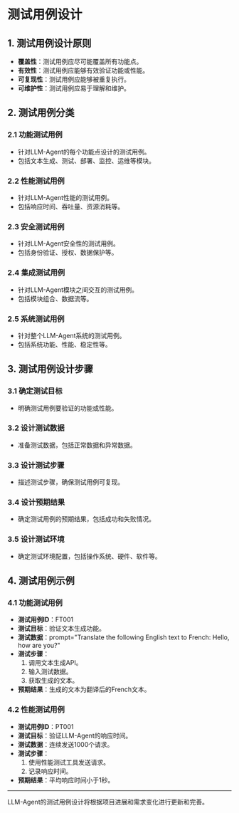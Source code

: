 # 测试用例设计

## 1. 测试用例设计原则

- **覆盖性**：测试用例应尽可能覆盖所有功能点。
- **有效性**：测试用例应能够有效验证功能或性能。
- **可复现性**：测试用例应能够被重复执行。
- **可维护性**：测试用例应易于理解和维护。

## 2. 测试用例分类

### 2.1 功能测试用例

- 针对LLM-Agent的每个功能点设计的测试用例。
- 包括文本生成、测试、部署、监控、运维等模块。

### 2.2 性能测试用例

- 针对LLM-Agent性能的测试用例。
- 包括响应时间、吞吐量、资源消耗等。

### 2.3 安全测试用例

- 针对LLM-Agent安全性的测试用例。
- 包括身份验证、授权、数据保护等。

### 2.4 集成测试用例

- 针对LLM-Agent模块之间交互的测试用例。
- 包括模块组合、数据流等。

### 2.5 系统测试用例

- 针对整个LLM-Agent系统的测试用例。
- 包括系统功能、性能、稳定性等。

## 3. 测试用例设计步骤

### 3.1 确定测试目标

- 明确测试用例要验证的功能或性能。

### 3.2 设计测试数据

- 准备测试数据，包括正常数据和异常数据。

### 3.3 设计测试步骤

- 描述测试步骤，确保测试用例可复现。

### 3.4 设计预期结果

- 确定测试用例的预期结果，包括成功和失败情况。

### 3.5 设计测试环境

- 确定测试环境配置，包括操作系统、硬件、软件等。

## 4. 测试用例示例

### 4.1 功能测试用例

- **测试用例ID**：FT001
- **测试目标**：验证文本生成功能。
- **测试数据**：prompt="Translate the following English text to French: Hello, how are you?"
- **测试步骤**：
  1. 调用文本生成API。
  2. 输入测试数据。
  3. 获取生成的文本。
- **预期结果**：生成的文本为翻译后的French文本。

### 4.2 性能测试用例

- **测试用例ID**：PT001
- **测试目标**：验证LLM-Agent的响应时间。
- **测试数据**：连续发送1000个请求。
- **测试步骤**：
  1. 使用性能测试工具发送请求。
  2. 记录响应时间。
- **预期结果**：平均响应时间小于1秒。

---

LLM-Agent的测试用例设计将根据项目进展和需求变化进行更新和完善。